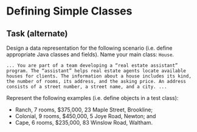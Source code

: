 # Defining Simple Classes

## Task (alternate)

Design a data representation for the following scenario (i.e. define appropriate Java classes and fields). Name your main class: `House`.

    ... You are part of a team developing a “real estate assistant” program. The “assistant” helps real estate agents locate available houses for clients. The information about a house includes its kind, the number of rooms, its address, and the asking price. An address consists of a street number, a street name, and a city. ...

Represent the following examples (i.e. define objects in a test class):

- Ranch, 7 rooms, $375,000, 23 Maple Street, Brookline;
- Colonial, 9 rooms, $450,000, 5 Joye Road, Newton; and
- Cape, 6 rooms, $235,000, 83 Winslow Road, Waltham.

